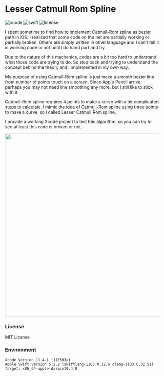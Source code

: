 # Lesser Catmull Rom Spline

![xcode](https://img.shields.io/badge/Xcode-11.4-blue)
![swift](https://img.shields.io/badge/Swift-5.1-orange.svg)
![license](https://img.shields.io/badge/License-MIT-yellow.svg)

I spent sometime to find how to implement Catmull-Rom spline as bezier path in iOS.  I realized that some code on the net are partially working or partially broken.  Others are simply written in other language and I can't tell it is working code or not until I do hand port and try.

Due to the nature of this mechanics, codes are a bit too hard to understand what those code are trying to do.  So step back and trying to understand the concept behind the theory and I implemented in my own way.

My purpose of using Catmull-Rom spline is just make a smooth bezier line from number of points touch on a screen.  Since Apple Pencil arrive, perhaps you may not need line smoothing any more, but I still like to stick with it.

Catmull-Rom spline requires 4 points to make a curve with a bit complicated steps to calculate.  I mimic the idea of Catmull-Rom spline using three points to make a curve, so I called Lesser Catmull Rom spline.

I provide a working Xcode project to test this algorithm, so you can try to see at least this code is broken or not.

<img width=600 src="https://qiita-image-store.s3.ap-northeast-1.amazonaws.com/0/65634/8a3f5ebb-8758-e606-af04-487439b9f2ef.png"/>

### License

MIT License

### Environment

```.log
Xcode Version 11.4.1 (11E503a)
Apple Swift version 5.2.2 (swiftlang-1103.0.32.6 clang-1103.0.32.51)
Target: x86_64-apple-darwin19.4.0
```
